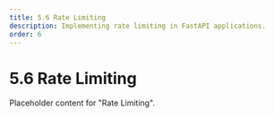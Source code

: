 ```yaml
---
title: 5.6 Rate Limiting
description: Implementing rate limiting in FastAPI applications.
order: 6
---
```


# 5.6 Rate Limiting

Placeholder content for "Rate Limiting".
